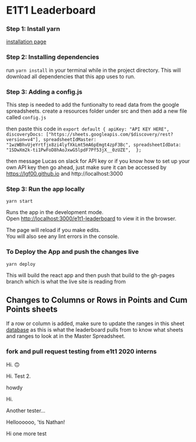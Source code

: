 # E1T1 Leaderboard

### Step 1: Install yarn
[installation page](https://classic.yarnpkg.com/en/docs/install/#windows-stable)

### Step 2: Installing dependencies
run `yarn install` in your terminal while in the project directory.
This will download all dependencies that this app uses to run.

### Step 3: Adding a config.js
This step is needed to add the funtionalty to read data from the google spreadsheets.
create a resources folder under src and then add a new file called `config.js`

then paste this code in
`export default {
    apiKey: "API KEY HERE",
    discoveryDocs: ["https://sheets.googleapis.com/$discovery/rest?version=v4"],
    spreadsheetIdMaster: "1wzWBhvUjeYrtfjx8zi4lyfXkLmt5mA6pEmgt4zpF3Bc",
    spreadsheetIdData: "1SDwXm2k-ti1PwFoD8hAoJxwG5lpdF7Pf53jX__0zUZE", 
  };`

  then message Lucas on slack for API key or if you know how to set up your own API key then go ahead, just make sure it can be accessed by https://lgf00.github.io and http://localhost:3000

### Step 3: Run the app locally
`yarn start`

Runs the app in the development mode.<br />
Open [http://localhost:3000/e1t1-leaderboard](http://localhost:3000/e1t1-leaderboard) to view it in the browser.

The page will reload if you make edits.<br />
You will also see any lint errors in the console.

### To Deploy the App and push the changes live
`yarn deploy`

This will build the react app and then push that build to the gh-pages branch which is what the live site is reading from

## Changes to Columns or Rows in Points and Cum Points sheets
If a row or column is added, make sure to update the ranges in this sheet
[database](https://docs.google.com/spreadsheets/d/1SDwXm2k-ti1PwFoD8hAoJxwG5lpdF7Pf53jX__0zUZE/edit?usp=sharing)
as this is what the leaderboard pulls from to know what sheets and ranges to look at in the Master Spreadsheet.

### fork and pull request testing from e1t1 2020 interns

Hi.
🙃

Hi. Test 2.


howdy


Hi.

Another tester...

Helloooooo, 'tis Nathan!

Hi one more test